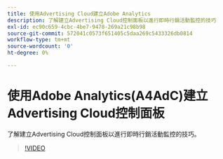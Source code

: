 ```yaml
---
title: 使用Advertising Cloud建立Adobe Analytics
description: 了解建立Advertising Cloud控制面板以進行即時行銷活動監控的技巧
exl-id: ec90c659-4cbc-4be7-9478-269a21c98b98
source-git-commit: 572041c0573f651405c5daa269c5433326db0814
workflow-type: tm+mt
source-wordcount: '0'
ht-degree: 0%

---
```


# 使用Adobe Analytics(A4AdC)建立Advertising Cloud控制面板

了解建立Advertising Cloud控制面板以進行即時行銷活動監控的技巧。

>[!VIDEO](https://video.tv.adobe.com/v/33922)
